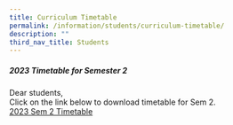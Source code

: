 ```yaml
---
title: Curriculum Timetable
permalink: /information/students/curriculum-timetable/
description: ""
third_nav_title: Students
---
```

##### 2023 Timetable for Semester 2

Dear students,<br>
Click on the link below to download timetable for Sem 2. <br>
[2023 Sem 2 Timetable](/files/2023%20sem%202%20timetable%20by%20class.pdf)